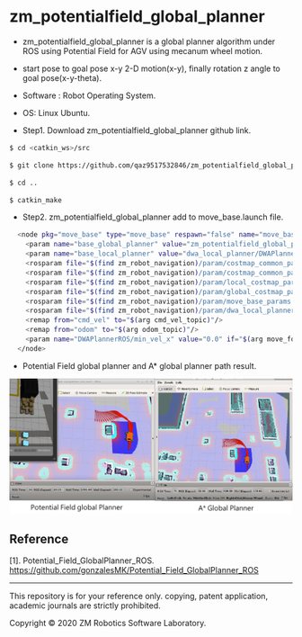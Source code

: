 # zm_potentialfield_global_planner

- zm_potentialfield_global_planner is a global planner algorithm under ROS using Potential Field for AGV using mecanum wheel motion.

- start pose to goal pose x-y 2-D motion(x-y), finally rotation z angle to goal pose(x-y-theta).

- Software : Robot Operating System.

- OS: Linux Ubuntu.

- Step1. Download zm_potentialfield_global_planner github link.

``` bash
$ cd <catkin_ws>/src
```

``` bash
$ git clone https://github.com/qaz9517532846/zm_potentialfield_global_planner.git
```

``` bash
$ cd ..
```

``` bash
$ catkin_make
```

- Step2. zm_potentialfield_global_planner add to move_base.launch file.

``` bash
  <node pkg="move_base" type="move_base" respawn="false" name="move_base" output="screen">
    <param name="base_global_planner" value="zm_potentialfield_global_planner/zmPotentialFieldGlobalPlanner" />
    <param name="base_local_planner" value="dwa_local_planner/DWAPlannerROS" />
    <rosparam file="$(find zm_robot_navigation)/param/costmap_common_params.yaml" command="load" ns="global_costmap" />
    <rosparam file="$(find zm_robot_navigation)/param/costmap_common_params.yaml" command="load" ns="local_costmap" />
    <rosparam file="$(find zm_robot_navigation)/param/local_costmap_params.yaml" command="load" />
    <rosparam file="$(find zm_robot_navigation)/param/global_costmap_params.yaml" command="load" />
    <rosparam file="$(find zm_robot_navigation)/param/move_base_params.yaml" command="load" />
    <rosparam file="$(find zm_robot_navigation)/param/dwa_local_planner_params.yaml" command="load" />
    <remap from="cmd_vel" to="$(arg cmd_vel_topic)"/>
    <remap from="odom" to="$(arg odom_topic)"/>
    <param name="DWAPlannerROS/min_vel_x" value="0.0" if="$(arg move_forward_only)" />
  </node>
```

- Potential Field global planner and A* global planner path result.

![image](https://github.com/qaz9517532846/zm_potentialfield_global_planner/blob/main/image/result.png)

## Reference

[1]. Potential_Field_GlobalPlanner_ROS. https://github.com/gonzalesMK/Potential_Field_GlobalPlanner_ROS

------

This repository is for your reference only. copying, patent application, academic journals are strictly prohibited.

Copyright © 2020 ZM Robotics Software Laboratory.
